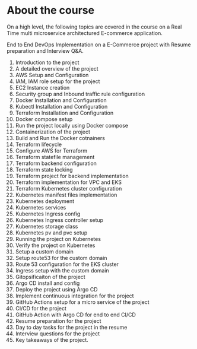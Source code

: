 # About the course

On a high level, the following topics are covered in the course on a Real Time multi microservice architectured E-commerce application.

End to End DevOps Implementation on a E-Commerce project with Resume preparation and Interview Q&A.

1. Introduction to the project
2. A detailed overview of the project
3. AWS Setup and Configuration
4. IAM, IAM role setup for the project
5. EC2 Instance creation
6. Security group and Inbound traffic rule configuration
7. Docker Installation and Configuration
8. Kubectl Installation and Configuration
9. Terraform Installation and Configuration
10. Docker compose setup
11. Run the project locally using Docker compose
12. Containerization of the project
13. Build and Run the Docker cotnainers
14. Terraform lifecycle
15. Configure AWS for Terraform
16. Terraform statefile management
17. Terraform backend configuration
18. Terraform state locking
19. Terraform project for backend implementation
20. Terraform implementation for VPC and EKS
21. Terraform Kubernetes cluster configuration
22. Kubernetes manifest files implementation
23. Kubernetes deployment 
24. Kubernetes services
25. Kubernetes Ingress config
26. Kubernetes Ingress controller setup
27. Kubernetes storage class
28. Kubernetes pv and pvc setup
29. Running the project on Kubernetes 
30. Verify the project on Kubernetes
31. Setup a custom domain
32. Setup route53 for the custom domain
33. Route 53 configuration for the EKS cluster
34. Ingress setup with the custom domain
35. Gitopsificaiton of the project
36. Argo CD install and config
37. Deploy the project using Argo CD 
38. Implement continuous integration for the project
39. GitHub Actions setup for a micro service of the project
40. CI/CD for the project
41. GitHub Action with Argo CD for end to end CI/CD
42. Resume preparation for the project
43. Day to day tasks for the project in the resume
44. Interview questions for the project
45. Key takeaways of the project.